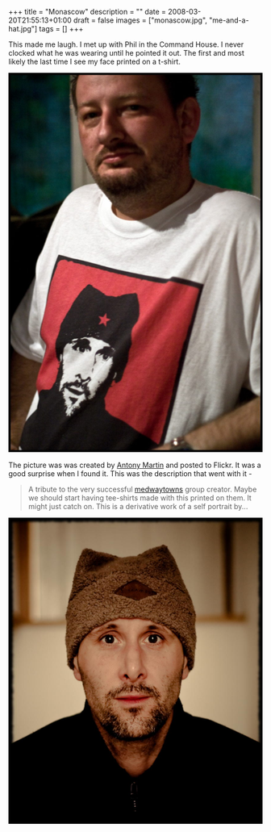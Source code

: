 +++
title = "Monascow"
description = ""
date = 2008-03-20T21:55:13+01:00
draft = false
images = ["monascow.jpg", 
"me-and-a-hat.jpg"]
tags = []
+++

This made me laugh. I met up with Phil in the Command House. I never clocked what he was wearing until he pointed it out. The first and most likely the last time I see my face printed on a t-shirt. 

![](monascow.jpg)

 The picture was was created by [Antony Martin](http://www.flickr.com/photos/antonymartin/ "Antony Martin") and posted to Flickr. It was a good surprise when I found it. This was the description that went with it -

> A tribute to the very successful [medwaytowns](http://www.flickr.com/groups/medwaytowns) group creator. Maybe we should start having tee-shirts made with this printed on them. It might just catch on. This is a derivative work of a self portrait by...

![](me-and-a-hat.jpg "Monaxle")